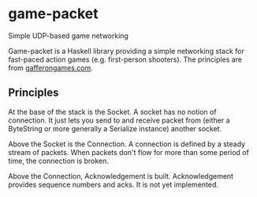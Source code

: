 # game-packet

Simple UDP-based game networking

Game-packet is a Haskell library providing a simple networking stack for
fast-paced action games (e.g. first-person shooters). The principles are
from [gafferongames.com][].

[gafferongames.com]: http://gafferongames.com/

## Principles

At the base of the stack is the Socket. A socket has no notion of connection.
It just lets you send to and receive packet from (either a ByteString or more
generally a Serialize instance) another socket.

Above the Socket is the Connection. A connection is defined by a steady stream
of packets. When packets don't flow for more than some period of time, the
connection is broken.

Above the Connection, Acknowledgement is built. Acknowledgement provides
sequence numbers and acks. It is not yet implemented.

